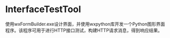 # InterfaceTestTool
使用wxFormBuilder.exe设计界面，并使用wxpython库开发一个Python图形界面程序。该程序可用于进行HTTP接口测试，构建HTTP请求消息，得到响应结果。
